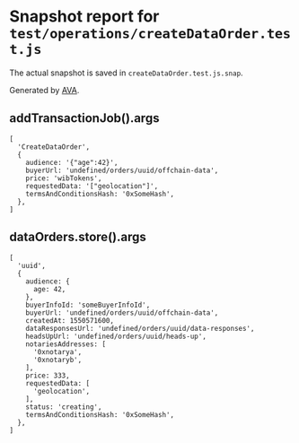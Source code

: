 # Snapshot report for `test/operations/createDataOrder.test.js`

The actual snapshot is saved in `createDataOrder.test.js.snap`.

Generated by [AVA](https://ava.li).

## addTransactionJob().args

    [
      'CreateDataOrder',
      {
        audience: '{"age":42}',
        buyerUrl: 'undefined/orders/uuid/offchain-data',
        price: 'wibTokens',
        requestedData: '["geolocation"]',
        termsAndConditionsHash: '0xSomeHash',
      },
    ]

## dataOrders.store().args

    [
      'uuid',
      {
        audience: {
          age: 42,
        },
        buyerInfoId: 'someBuyerInfoId',
        buyerUrl: 'undefined/orders/uuid/offchain-data',
        createdAt: 1550571600,
        dataResponsesUrl: 'undefined/orders/uuid/data-responses',
        headsUpUrl: 'undefined/orders/uuid/heads-up',
        notariesAddresses: [
          '0xnotarya',
          '0xnotaryb',
        ],
        price: 333,
        requestedData: [
          'geolocation',
        ],
        status: 'creating',
        termsAndConditionsHash: '0xSomeHash',
      },
    ]

